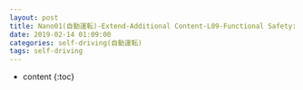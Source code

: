 ```yaml
---
layout: post
title: Nano01(自動運転)-Extend-Additional Content-L09-Functional Safety:Hazard Analysis and Risk Assessment
date: 2019-02-14 01:09:00
categories: self-driving(自動運転)
tags: self-driving
---
```

* content
{:toc}

